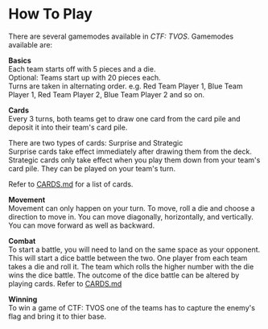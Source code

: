 How To Play
===========

There are several gamemodes available in _CTF: TVOS_.
Gamemodes available are:

**Basics**<br>
Each team starts off with 5 pieces and a die.<br>
Optional: Teams start up with 20 pieces each.<br>
Turns are taken in alternating order. e.g. Red Team Player 1, Blue Team Player 1, Red Team Player 2, Blue Team Player 2 and so on.

**Cards**<br>
Every 3 turns, both teams get to draw one card from the card pile and deposit it into their team's card pile.

There are two types of cards: Surprise and Strategic<br>
Surprise cards take effect immediately after drawing them from the deck.<br>
Strategic cards only take effect when you play them down from your team's card pile. They can be played on your team's turn.

Refer to [CARDS.md](https://github.com/petster101/Capture-The-Flag/blob/master/Rules/CARDS.md) for a list of cards.

**Movement**<br>
Movement can only happen on your turn. To move, roll a die and choose a direction to move in. You can move diagonally, horizontally, and vertically. You can move forward as well as backward.

**Combat**<br>
To start a battle, you will need to land on the same space as your opponent. This will start a dice battle between the two. One player from each team takes a die and roll it. The team which rolls the higher number with the die wins the dice battle. The outcome of the dice battle can be altered by playing cards. Refer to [CARDS.md](https://github.com/petster101/Capture-The-Flag/blob/master/Rules/CARDS.md)

**Winning**<br>
To win a game of CTF: TVOS one of the teams has to capture the enemy's flag and bring it to thier base.
